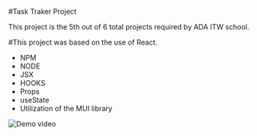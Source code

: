 #Task Traker Project

This project is the 5th out of 6 total projects required by ADA ITW school.

#This project was based on the use of React.

* NPM
* NODE
* JSX
* HOOKS
* Props
* useState
* Utilization of the MUI library


![Demo video](https://www.youtube.com/watch?v=zfWtQcYe_2M)

